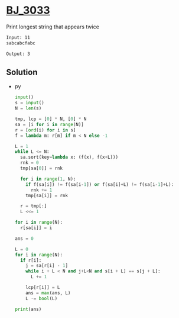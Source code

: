 # [BJ_3033](https://acmicpc.net/problem/3033)

Print longest string that appears twice

```txt
Input: 11
sabcabcfabc

Output: 3
```

## Solution

* py

  ```py
  input()
  s = input()
  N = len(s)

  tmp, lcp = [0] * N, [0] * N
  sa = [i for i in range(N)]
  r = [ord(i) for i in s]
  f = lambda m: r[m] if m < N else -1

  L = 1
  while L <= N:
    sa.sort(key=lambda x: (f(x), f(x+L)))
    rnk = 0
    tmp[sa[0]] = rnk

    for i in range(1, N):
      if f(sa[i]) != f(sa[i-1]) or f(sa[i]+L) != f(sa[i-1]+L):
        rnk += 1
      tmp[sa[i]] = rnk

    r = tmp[:]
    L <<= 1

  for i in range(N):
    r[sa[i]] = i

  ans = 0

  L = 0
  for i in range(N):
    if r[i]:
      j = sa[r[i] - 1]
      while i + L < N and j+L<N and s[i + L] == s[j + L]:
        L += 1

      lcp[r[i]] = L
      ans = max(ans, L)
      L -= bool(L)

  print(ans)
  ```
